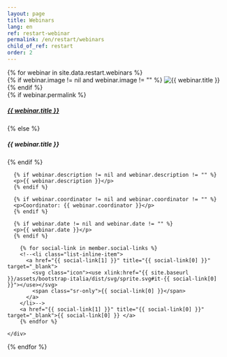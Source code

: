 ```yaml
---
layout: page
title: Webinars
lang: en
ref: restart-webinar
permalink: /en/restart/webinars
child_of_ref: restart
order: 2
---
```


<div class="card-columns">
  {% for webinar in site.data.restart.webinars %}
  <div class="card border rounded">
    {% if webinar.image != nil and webinar.image != "" %}
    <img class="card-img-top" src="/assets/images/restart/{{ webinar.ref }}.{{ webinar.image }}" alt="{{ webinar.title }}">
    {% endif %}
    <div class="card-body">
      {% if webinar.permalink %}
        <a href="{{ webinar.permalink }}" class="card-link"><h5 class="card-title">{{ webinar.title }}</h5></a>
      {% else %}
        <h5 class="card-title">{{ webinar.title }}</h5>
      {% endif %}

      {% if webinar.description != nil and webinar.description != "" %}
      <p>{{ webinar.description }}</p>
      {% endif %}

      {% if webinar.coordinator != nil and webinar.coordinator != "" %}
      <p>Coordinator: {{ webinar.coordinator }}</p>
      {% endif %}

      {% if webinar.date != nil and webinar.date != "" %}
      <p>{{ webinar.date }}</p>
      {% endif %}

        {% for social-link in member.social-links %}
        <!--<li class="list-inline-item">
          <a href="{{ social-link[1] }}" title="{{ social-link[0] }}" target="_blank">
            <svg class="icon"><use xlink:href="{{ site.baseurl }}/assets/bootstrap-italia/dist/svg/sprite.svg#it-{{ social-link[0] }}"></use></svg>
            <span class="sr-only">{{ social-link[0] }}</span>
          </a>
        </li>-->
        <a href="{{ social-link[1] }}" title="{{ social-link[0] }}" target="_blank">{{ social-link[0] }} </a>
        {% endfor %}

    </div>
  </div>
  {% endfor %}
</div>
